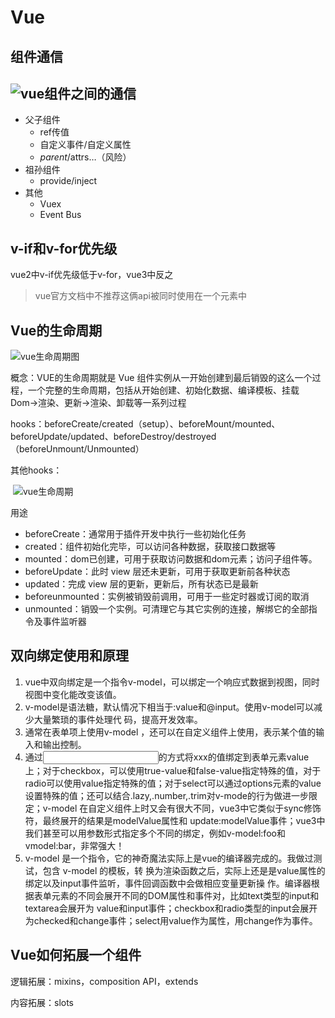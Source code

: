 # Vue

## 组件通信

## 	![vue组件之间的通信](https://tutu-1313352375.cos.ap-nanjing.myqcloud.com/my/vue_cpns_communication.png)

- 父子组件
  - ref传值
  - 自定义事件/自定义属性
  - $parent/$attrs…（风险）
- 祖孙组件
  - provide/inject
- 其他
  - Vuex
  - Event Bus

## v-if和v-for优先级

vue2中v-if优先级低于v-for，vue3中反之

> vue官方文档中不推荐这俩api被同时使用在一个元素中

## Vue的生命周期

![vue生命周期图](https://tutu-1313352375.cos.ap-nanjing.myqcloud.com/my/vue_lifecycle.png)

概念：VUE的生命周期就是 Vue 组件实例从一开始创建到最后销毁的这么一个过程，一个完整的生命周期，包括从开始创建、初始化数据、编译模板、挂载Dom→渲染、更新→渲染、卸载等一系列过程

hooks：beforeCreate/created（setup）、beforeMount/mounted、beforeUpdate/updated、beforeDestroy/destroyed（beforeUnmount/Unmounted）

其他hooks：

​	![vue生命周期](https://tutu-1313352375.cos.ap-nanjing.myqcloud.com/my/vue_life_cycle.png)

用途

- beforeCreate：通常⽤于插件开发中执⾏⼀些初始化任务 
- created：组件初始化完毕，可以访问各种数据，获取接⼝数据等 
- mounted：dom已创建，可⽤于获取访问数据和dom元素；访问⼦组件等。 
- beforeUpdate：此时 view 层还未更新，可⽤于获取更新前各种状态 
- updated：完成 view 层的更新，更新后，所有状态已是最新 
- beforeunmounted：实例被销毁前调⽤，可⽤于⼀些定时器或订阅的取消 
- unmounted：销毁⼀个实例。可清理它与其它实例的连接，解绑它的全部指令及事件监听器

## 双向绑定使用和原理

1. vue中双向绑定是⼀个指令v-model，可以绑定⼀个响应式数据到视图，同时视图中变化能改变该值。 
2. v-model是语法糖，默认情况下相当于:value和@input。使用v-model可以减少大量繁琐的事件处理代 码，提高开发效率。 
3. 通常在表单项上使用v-model ，还可以在自定义组件上使用，表示某个值的输入和输出控制。 
4. 通过<input v-model="xxx">的方式将xxx的值绑定到表单元素value上；对于checkbox，可以使用true-value和false-value指定特殊的值，对于radio可以使用value指定特殊的值；对于select可以通过options元素的value设置特殊的值；还可以结合.lazy,.number,.trim对v-mode的行为做进⼀步限定；v-model 在自定义组件上时⼜会有很大不同，vue3中它类似于sync修饰符，最终展开的结果是modelValue属性和 update:modelValue事件；vue3中我们甚至可以用参数形式指定多个不同的绑定，例如v-model:foo和vmodel:bar，非常强大！ 
5. v-model 是⼀个指令，它的神奇魔法实际上是vue的编译器完成的。我做过测试，包含 v-model 的模板，转 换为渲染函数之后，实际上还是是value属性的绑定以及input事件监听，事件回调函数中会做相应变量更新操 作。编译器根据表单元素的不同会展开不同的DOM属性和事件对，⽐如text类型的input和textarea会展开为 value和input事件；checkbox和radio类型的input会展开为checked和change事件；select⽤value作为属性，用change作为事件。

## Vue如何拓展一个组件

逻辑拓展：mixins，composition API，extends

内容拓展：slots